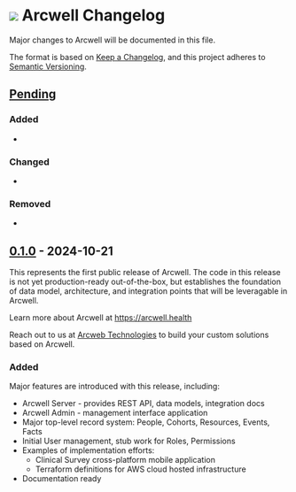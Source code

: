 # <img src="doc/favicon.ico"/> Arcwell Changelog

Major changes to Arcwell will be documented in this file.

The format is based on [Keep a Changelog](https://keepachangelog.com/en/1.1.0/),
and this project adheres to [Semantic Versioning](https://semver.org/spec/v2.0.0.html).

## [Pending]

### Added

- 

### Changed

- 

### Removed

- 

## [0.1.0] - 2024-10-21

This represents the first public release of Arcwell. The code in this release is not yet production-ready out-of-the-box, but establishes the foundation of data model, architecture, and integration points that will be leveragable in Arcwell.

Learn more about Arcwell at https://arcwell.health

Reach out to us at [Arcweb Technologies](https://arcwebtech.com) to build your custom solutions based on Arcwell.


### Added

Major features are introduced with this release, including:

* Arcwell Server - provides REST API, data models, integration docs
* Arcwell Admin - management interface application
* Major top-level record system: People, Cohorts, Resources, Events, Facts
* Initial User management, stub work for Roles, Permissions
* Examples of implementation efforts:
  * Clinical Survey cross-platform mobile application
  * Terraform definitions for AWS cloud hosted infrastructure
* Documentation ready



[pending]: https://github.com/arcweb/arcwell/compare/v0.1.0...HEAD
[0.1.0]: https://github.com/arcweb/arcwell/releases/tag/v0.1.0
